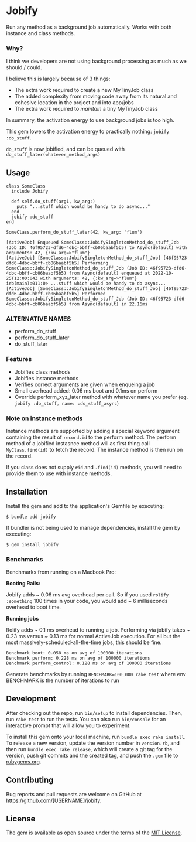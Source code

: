 # Jobify

Run any method as a background job automatically. Works with both instance and class methods.

### Why?
I think we developers are not using background processing as much as we should / could.

I believe this is largely because of 3 things:

- The extra work required to create a new MyTinyJob class
- The added complexity from moving code away from its natural and cohesive location in the project and into app/jobs
- The extra work required to _maintain_ a tiny MyTinyJob class

In summary, the activation energy to use background jobs is too high.

This gem lowers the activation energy to practically nothing: `jobify :do_stuff`. 

`do_stuff` is now jobified, and can be queued with `do_stuff_later(whatever_method_args)`

## Usage
```
class SomeClass
  include Jobify
  
  def self.do_stuff(arg1, kw_arg:) 
    puts "...stuff which would be handy to do async..."
  end
  jobify :do_stuff
end

SomeClass.perform_do_stuff_later(42, kw_arg: 'flum')

[ActiveJob] Enqueued SomeClass::JobifySingletonMethod_do_stuff_Job (Job ID: 46f95723-dfd6-4dbc-bbff-cb06baabf5b5) to Async(default) with arguments: 42, {:kw_arg=>"flum"}
[ActiveJob] [SomeClass::JobifySingletonMethod_do_stuff_Job] [46f95723-dfd6-4dbc-bbff-cb06baabf5b5] Performing SomeClass::JobifySingletonMethod_do_stuff_Job (Job ID: 46f95723-dfd6-4dbc-bbff-cb06baabf5b5) from Async(default) enqueued at 2022-10-25T12:00:04Z with arguments: 42, {:kw_arg=>"flum"}
irb(main):011:0> ...stuff which would be handy to do async...
[ActiveJob] [SomeClass::JobifySingletonMethod_do_stuff_Job] [46f95723-dfd6-4dbc-bbff-cb06baabf5b5] Performed SomeClass::JobifySingletonMethod_do_stuff_Job (Job ID: 46f95723-dfd6-4dbc-bbff-cb06baabf5b5) from Async(default) in 22.16ms
```

### ALTERNATIVE NAMES
- perform_do_stuff
- perform_do_stuff_later
- do_stuff_later

### Features
- Jobifies class methods
- Jobifies instance methods
- Verifies correct arguments are given when enqueing a job 
- Small overhead added: 0.06 ms boot and 0.1ms on perform 
- Override perform_xyz_later method with whatever name you prefer (eg. `jobify :do_stuff, name: :do_stuff_async`) 

### Note on instance methods
Instance methods are supported by adding a special keyword argument containing the result of `record.id` to the perform method. The perform method of a jobified instasnce method will as first thing call `MyClass.find(id)` to fetch the record.
The instance method is then run on the record.

If you class does not supply `#id` and `.find(id)` methods, you will need to provide them to use with instance methods.

## Installation

Install the gem and add to the application's Gemfile by executing:

    $ bundle add jobify

If bundler is not being used to manage dependencies, install the gem by executing:

    $ gem install jobify

### Benchmarks
Benchmarks from running on a Macbook Pro:

**Booting Rails:**

Jobify adds ~ 0.06 ms avg overhead per call. So if you used `rolify :something` 100 times in your code, you would add ~ 6 milliseconds overhead to boot time.

**Running jobs**

Rolify adds ~ 0.1 ms overhead to running a job. Performing via jobify takes ~ 0.23 ms versus ~ 0.13 ms for normal ActiveJob execution.
For all but the most massively-scheduled-all-the-time jobs, this should be fine.

```
Benchmark boot: 0.058 ms on avg of 100000 iterations
Benchmark perform: 0.228 ms on avg of 100000 iterations
Benchmark perform_control: 0.128 ms on avg of 100000 iterations
```

Generate benchmarks by running `BENCHMARK=100_000 rake test` where env BENCHMARK is the number of iterations to run

## Development

After checking out the repo, run `bin/setup` to install dependencies. Then, run `rake test` to run the tests. You can also run `bin/console` for an interactive prompt that will allow you to experiment.

To install this gem onto your local machine, run `bundle exec rake install`. To release a new version, update the version number in `version.rb`, and then run `bundle exec rake release`, which will create a git tag for the version, push git commits and the created tag, and push the `.gem` file to [rubygems.org](https://rubygems.org).

## Contributing

Bug reports and pull requests are welcome on GitHub at https://github.com/[USERNAME]/jobify.

## License

The gem is available as open source under the terms of the [MIT License](https://opensource.org/licenses/MIT).
